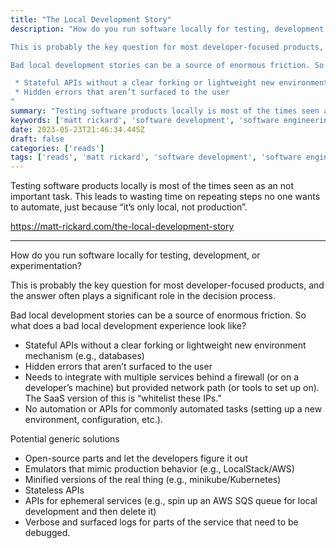 ```yaml
---
title: "The Local Development Story"
description: "How do you run software locally for testing, development, or experimentation?

This is probably the key question for most developer-focused products, and the answer often plays a significant role in the decision process.

Bad local development stories can be a source of enormous friction. So what does a bad local development experience look like?

 * Stateful APIs without a clear forking or lightweight new environment mechanism (e.g., databases)
 * Hidden errors that aren’t surfaced to the user
"
summary: "Testing software products locally is most of the times seen as an not important task. This leads to wasting time on repeating steps no one wants to automate, just because “it’s only local, not production”."
keywords: ['matt rickard', 'software development', 'software engineering']
date: 2023-05-23T21:46:34.445Z
draft: false
categories: ['reads']
tags: ['reads', 'matt rickard', 'software development', 'software engineering']
---
```


Testing software products locally is most of the times seen as an not important task. This leads to wasting time on repeating steps no one wants to automate, just because “it’s only local, not production”.

https://matt-rickard.com/the-local-development-story

---
 
How do you run software locally for testing, development, or experimentation?

This is probably the key question for most developer-focused products, and the answer often plays a significant role in the decision process.

Bad local development stories can be a source of enormous friction. So what does a bad local development experience look like?

*   Stateful APIs without a clear forking or lightweight new environment mechanism (e.g., databases)
*   Hidden errors that aren’t surfaced to the user
*   Needs to integrate with multiple services behind a firewall (or on a developer’s machine) but provided network path (or tools to set up on). The SaaS version of this is “whitelist these IPs.”
*   No automation or APIs for commonly automated tasks (setting up a new environment, configuration, etc.).

Potential generic solutions

*   Open-source parts and let the developers figure it out
*   Emulators that mimic production behavior (e.g., LocalStack/AWS)
*   Minified versions of the real thing (e.g., minikube/Kubernetes)
*   Stateless APIs
*   APIs for ephemeral services (e.g., spin up an AWS SQS queue for local development and then delete it)
*   Verbose and surfaced logs for parts of the service that need to be debugged.

